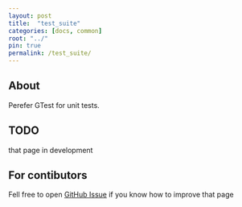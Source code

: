 ```yaml
---
layout: post
title:  "test_suite"
categories: [docs, common]
root: "../"
pin: true
permalink: /test_suite/
---
```


## About

Perefer GTest for unit tests.

## TODO

that page in development

## For contibutors

Fell free to open [GitHub Issue](https://github.com/blockspacer/flextool/issues) if you know how to improve that page
